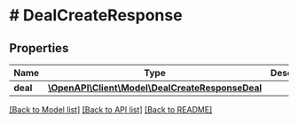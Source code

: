 # # DealCreateResponse

## Properties

Name | Type | Description | Notes
------------ | ------------- | ------------- | -------------
**deal** | [**\OpenAPI\Client\Model\DealCreateResponseDeal**](DealCreateResponseDeal.md) |  |

[[Back to Model list]](../../README.md#models) [[Back to API list]](../../README.md#endpoints) [[Back to README]](../../README.md)
